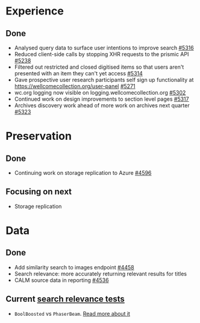 # Experience
## Done
- Analysed query data to surface user intentions to improve search [#5316](https://github.com/wellcomecollection/wellcomecollection.org/issues/5316)
- Reduced client-side calls by stopping XHR requests to the prismic API [#5238](https://github.com/wellcomecollection/wellcomecollection.org/issues/5238)
- Filtered out restricted and closed digitised items so that users aren't presented with an item they can't yet access [#5314](https://github.com/wellcomecollection/wellcomecollection.org/issues/5314)
- Gave prospective user research participants self sign up functionality at https://wellcomecollection.org/user-panel [#5271](https://github.com/wellcomecollection/wellcomecollection.org/issues/5271)
- wc.org logging now visible on logging.wellcomecollection.org [#5302](https://github.com/wellcomecollection/wellcomecollection.org/issues/5302)
- Continued work on design improvements to section level pages [#5317](https://github.com/wellcomecollection/wellcomecollection.org/issues/5317)
- Archives discovery work ahead of more work on archives next quarter [#5323](https://github.com/wellcomecollection/wellcomecollection.org/issues/5323)



# Preservation
## Done
- Continuing work on storage replication to Azure [#4596](https://github.com/wellcomecollection/platform/issues/4596)


## Focusing on next
- Storage replication


# Data
## Done
-	Add similarity search to images endpoint [#4458](https://github.com/wellcomecollection/platform/issues/4458)
-	Search relevance: more accurately returning relevant results for titles
-	CALM source data in reporting [#4536](https://github.com/wellcomecollection/platform/issues/4536)


## Current [search relevance tests](https://docs.wellcomecollection.org/catalogue/search_relevance/tests)
-	`BoolBoosted` vs `PhaserBeam`. [Read more about it](https://docs.wellcomecollection.org/catalogue/search_relevance/tests/008-boolboosted-vs-phaserbeam )
